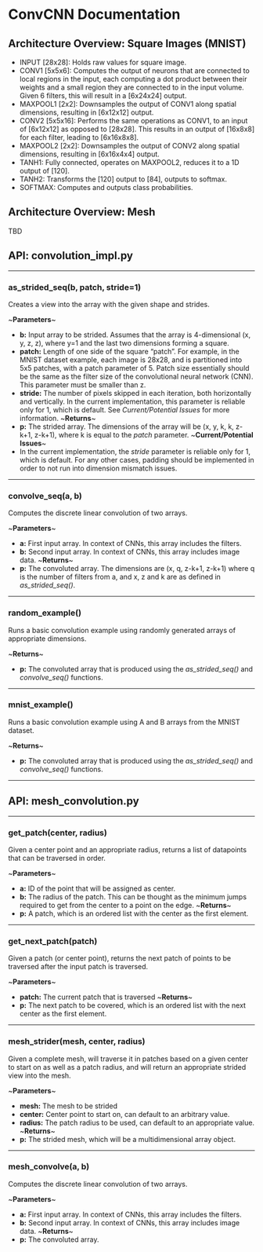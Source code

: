 # ConvCNN Documentation

## Architecture Overview: Square Images (MNIST)
* INPUT [28x28]: Holds raw values for square image.
* CONV1 [5x5x6]: Computes the output of neurons that are connected to local regions in the input, each computing a dot product between their weights and a small region they are connected to in the input volume. Given 6 filters, this will result in a [6x24x24] output.
* MAXPOOL1 [2x2]: Downsamples the output of CONV1 along spatial dimensions, resulting in [6x12x12] output.
* CONV2 [5x5x16]: Performs the same operations as CONV1, to an input of [6x12x12] as opposed to [28x28]. This results in an output of [16x8x8] for each filter, leading to [6x16x8x8].
* MAXPOOL2 [2x2]: Downsamples the output of CONV2 along spatial dimensions, resulting in [6x16x4x4] output.
* TANH1: Fully connected, operates on MAXPOOL2, reduces it to a 1D output of [120].
* TANH2: Transforms the [120] output to [84], outputs to softmax.
* SOFTMAX: Computes and outputs class probabilities.

## Architecture Overview: Mesh
TBD

## API: convolution_impl.py
- - - -
### as_strided_seq(b, patch, stride=1)
Creates a view into the array with the given shape and strides.

~**Parameters**~
* **b:** Input array to be strided.  Assumes that the array is 4-dimensional (x, y, z, z), where y=1 and the last two dimensions forming a square.
* **patch:** Length of one side of the square “patch”. For example, in the MNIST dataset example, each image is 28x28, and is partitioned into 5x5 patches, with a patch parameter of 5. Patch size essentially should be the same as the filter size of the convolutional neural network (CNN). This parameter must be smaller than z.
* **stride:** The number of pixels skipped in each iteration, both horizontally and vertically. In the current implementation, this parameter is reliable only for 1, which is default. See *Current/Potential Issues* for more information.
~**Returns**~
* **p:** The strided array. The dimensions of the array will be (x, y, k, k, z-k+1, z-k+1), where k is equal to the *patch* parameter.
~**Current/Potential Issues**~
* In the current implementation, the *stride* parameter is reliable only for 1, which is default. For any other cases, padding should be implemented in order to not run into dimension mismatch issues.
- - - -
### convolve_seq(a, b)
Computes the discrete linear convolution of two arrays.

~**Parameters**~
* **a:** First input array. In context of CNNs, this array includes the filters.
* **b:** Second input array. In context of CNNs, this array includes image data.
~**Returns**~
* **p:** The convoluted array. The dimensions are (x, q, z-k+1, z-k+1) where q is the number of filters from a, and x, z and k are as defined in *as_strided_seq()*.
- - - -
### random_example()
Runs a basic convolution example using randomly generated arrays of appropriate dimensions.

~**Returns**~
* **p:** The convoluted array that is produced using the *as_strided_seq()* and *convolve_seq()* functions.

- - - -
### mnist_example()
Runs a basic convolution example using A and B arrays from the MNIST dataset.

~**Returns**~
* **p:** The convoluted array that is produced using the *as_strided_seq()* and *convolve_seq()* functions.

- - - -

## API: mesh_convolution.py
- - - -
### get_patch(center, radius)
Given a center point and an appropriate radius, returns a list of datapoints that can be traversed in order.

~**Parameters**~
* **a:** ID of the point that will be assigned as center.
* **b:** The radius of the patch. This can be thought as the minimum jumps required to get from the center to a point on the edge.
~**Returns**~
* **p:** A patch, which is an ordered list with the center as the first element.

- - - -

### get_next_patch(patch)
Given a patch (or center point), returns the next patch of points to be traversed after the input patch is traversed.

~**Parameters**~
* **patch:** The current patch that is traversed
~**Returns**~
* **p:** The next patch to be covered, which is an ordered list with the next center as the first element.

- - - -

### mesh_strider(mesh, center, radius)
Given a complete mesh, will traverse it in patches based on a given center to start on as well as a patch radius, and will return an appropriate strided view into the mesh.

~**Parameters**~
* **mesh:** The mesh to be strided
* **center:** Center point to start on, can default to an arbitrary value.
* **radius:** The patch radius to be used, can default to an appropriate value.
~**Returns**~
* **p:** The strided mesh, which will be a multidimensional array object.

- - - -

### mesh_convolve(a, b)
Computes the discrete linear convolution of two arrays.

~**Parameters**~
* **a:** First input array. In context of CNNs, this array includes the filters.
* **b:** Second input array. In context of CNNs, this array includes image data.
~**Returns**~
* **p:** The convoluted array.